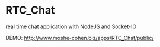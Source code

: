 # RTC_Chat
real time chat application with NodeJS  and Socket-IO

DEMO:
http://www.moshe-cohen.biz/apps/RTC_Chat/public/
